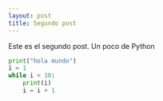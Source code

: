 ```yaml
---
layout: post
title: Segundo post
---
```


Este es el segundo post. Un poco de Python

```python
print("hola mundo")
i = 1
while i < 10:
	print(i)
	i = i + 1
```
